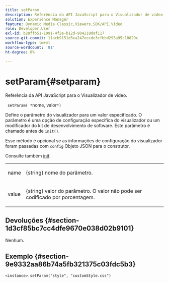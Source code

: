 ```yaml
---
title: setParam
description: Referência da API JavaScript para o Visualizador de vídeo.
solution: Experience Manager
feature: Dynamic Media Classic,Viewers,SDK/API,Video
role: Developer,User
exl-id: b28ffb51-1091-4f2e-b12d-904218daf117
source-git-commit: 11acb9151d3ea247eecde3cfbbd295a95c10829c
workflow-type: tm+mt
source-wordcount: '81'
ht-degree: 0%

---
```


# setParam{#setparam}

Referência da API JavaScript para o Visualizador de vídeo.

` setParam( *`nome, valor`*)`

Define o parâmetro do visualizador para um valor especificado. O parâmetro é uma opção de configuração específica do visualizador ou um modificador do kit de desenvolvimento de software. Este parâmetro é chamado antes de `init()`.

Esse método é opcional se as informações de configuração do visualizador foram passadas com `config` Objeto JSON para o construtor.

Consulte também [init](../../../c-html5-s7-aem-asset-viewers/c-html5-video-reference/c-html5-video-viewer-20-javascriptapiref/r-html5-video-viewer-20-javascriptapiref-init.md#reference-3b570ba8b35045d6b30fb178c21a66c6).

<table id="table_896DFF34A68A403DB93A6D597461A573"> 
 <tbody> 
  <tr> 
   <td colname="col1"> <p> <span class="codeph"> <span class="varname"> name </span> </span> </p> </td> 
   <td colname="col2"> <p> <span class="codeph"> {string} </span> nome do parâmetro. </p> </td> 
  </tr> 
  <tr> 
   <td colname="col1"> <p> <span class="codeph"> <span class="varname"> value </span> </span> </p> </td> 
   <td colname="col2"> <p> <span class="codeph"> {string} </span> valor do parâmetro. O valor não pode ser codificado por porcentagem. </p> </td> 
  </tr> 
 </tbody> 
</table>

## Devoluções {#section-1d3cf85bc7cc4dfe9670e038d02b9101}

Nenhum.

## Exemplo {#section-9e9332aa86b74a5fb321375c03fdc5b3}

```
<instance>.setParam("style", "customStyle.css")
```

